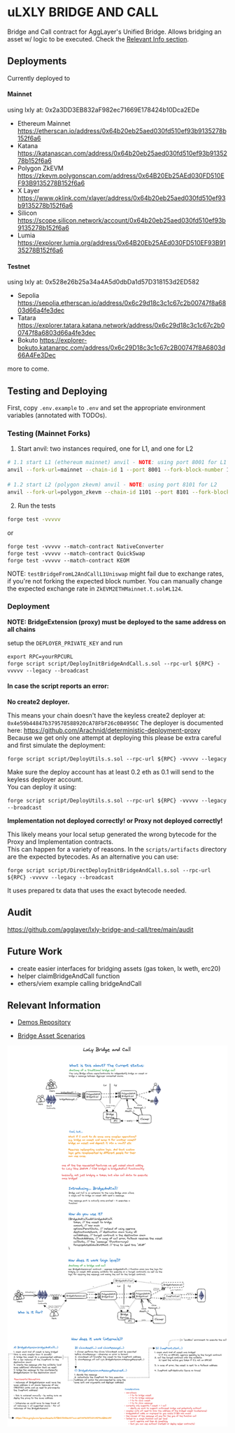 # uLXLY BRIDGE AND CALL

Bridge and Call contract for AggLayer's Unified Bridge. Allows bridging an asset w/ logic to be executed. Check the [Relevant Info section](https://github.com/AggLayer/lxly-bridge-and-call?tab=readme-ov-file#relevant-information).

## Deployments

Currently deployed to

#### Mainnet
using lxly at: 0x2a3DD3EB832aF982ec71669E178424b10Dca2EDe

- Ethereum Mainnet https://etherscan.io/address/0x64b20eb25aed030fd510ef93b9135278b152f6a6
- Katana https://katanascan.com/address/0x64b20eb25aed030fd510ef93b9135278b152f6a6
- Polygon ZkEVM https://zkevm.polygonscan.com/address/0x64B20Eb25AEd030FD510EF93B9135278B152f6a6
- X Layer https://www.oklink.com/xlayer/address/0x64b20eb25aed030fd510ef93b9135278b152f6a6
- Silicon https://scope.silicon.network/account/0x64b20eb25aed030fd510ef93b9135278b152f6a6
- Lumia https://explorer.lumia.org/address/0x64B20Eb25AEd030FD510EF93B9135278B152f6a6


#### Testnet
using lxly at: 0x528e26b25a34a4A5d0dbDa1d57D318153d2ED582

- Sepolia https://sepolia.etherscan.io/address/0x6c29d18c3c1c67c2b00747f8a6803d66a4fe3dec
- Tatara https://explorer.tatara.katana.network/address/0x6c29d18c3c1c67c2b00747f8a6803d66a4fe3dec
- Bokuto https://explorer-bokuto.katanarpc.com/address/0x6c29D18c3c1c67c2B00747f8A6803d66A4Fe3Dec

more to come.

## Testing and Deploying

First, copy `.env.example` to `.env` and set the appropriate environment variables (annotated with TODOs).

### Testing (Mainnet Forks)

1. Start anvil: two instances required, one for L1, and one for L2

```bash
# 1.1 start L1 (ethereum mainnet) anvil - NOTE: using port 8001 for L1
anvil --fork-url=mainnet --chain-id 1 --port 8001 --fork-block-number 19370366

# 1.2 start L2 (polygon zkevm) anvil - NOTE: using port 8101 for L2
anvil --fork-url=polygon_zkevm --chain-id 1101 --port 8101 --fork-block-number 10484909
```

2. Run the tests

```bash
forge test -vvvvv
```

or

```
forge test -vvvvv --match-contract NativeConverter
forge test -vvvvv --match-contract QuickSwap
forge test -vvvvv --match-contract KEOM
```

NOTE: `testBridgeFromL2AndCallL1Uniswap` might fail due to exchange rates, if you're not forking the expected block number. You can manually change the expected exchange rate in `ZkEVM2ETHMainnet.t.sol#L124`.

### Deployment

**NOTE: BridgeExtension (proxy) must be deployed to the same address on all chains**

setup the `DEPLOYER_PRIVATE_KEY` and run

```
export RPC=yourRPCURL
forge script script/DeployInitBridgeAndCall.s.sol --rpc-url ${RPC} -vvvvv --legacy --broadcast
```

#### In case the script reports an error:

**No create2 deployer.**  

This means your chain doesn't have the keyless create2 deployer at: `0x4e59b44847b379578588920cA78FbF26c0B4956C`
The deployer is documented here: https://github.com/Arachnid/deterministic-deployment-proxy   
Because we get only one attempt at deploying this please be extra careful and first simulate the deployment:
```
forge script script/DeployUtils.s.sol --rpc-url ${RPC} -vvvvv --legacy
```
Make sure the deploy account has at least 0.2 eth as 0.1 will send to the keyless deployer account.  
You can deploy it using:

```
forge script script/DeployUtils.s.sol --rpc-url ${RPC} -vvvvv --legacy --broadcast
```

**Implementation not deployed correctly! or Proxy not deployed correctly!**

This likely means your local setup generated the wrong bytecode for the Proxy and Implementation contracts.  
This can happen for a variety of reasons. In the `scripts/artifacts` directory are the expected bytecodes.
As an alternative you can use:

```
forge script script/DirectDeployInitBridgeAndCall.s.sol --rpc-url ${RPC} -vvvvv --legacy --broadcast
```

It uses prepared tx data that uses the exact bytecode needed.

## Audit

https://github.com/agglayer/lxly-bridge-and-call/tree/main/audit

## Future Work

- create easier interfaces for bridging assets (gas token, lx weth, erc20)
- helper claimBridgeAndCall function
- ethers/viem example calling bridgeAndCall

## Relevant Information

- [Demos Repository](https://github.com/AggLayer/lxly-bridge-and-call-demos/)

- [Bridge Asset Scenarios](https://docs.google.com/spreadsheets/d/1lBktJ5HSGwVXTzxm-eWCVhPGJKF22YvM59VaQBGLHMY)

![gm](./bridge-and-call.excalidraw.png)
